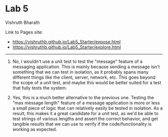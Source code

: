# Lab 5
Vishruth Bharath

Link to Pages site: 
- https://vishruthb.github.io/Lab5_Starter/expose.html
- https://vishruthb.github.io/Lab5_Starter/explore.html

---

1) No, I wouldn't use a unit test to test the "message" feature of a messaging application. This is mainly because sending a message isn't something that we can test in isolation, as it probably spans many different things like the client, server, network, etc. This goes beyond the scope of a unit test, and maybe this would be better suited for a test that fully tests the system.

2) Yes, this is a much better alternative to the previous one. Testing the "max message length" feature of a message application is more or less a small piece of logic that can relatively easily be tested in isolation. As a result, this makes it a great candidate for a unit test, as we'd be able to test strings of various lengths and assert the correct behavior, and get tangible results that we can use to verify if the code/functionality is working as expected.